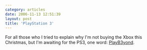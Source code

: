 ```yaml
---
category: articles
date: 2006-11-13 12:51:39
layout: post
title: 'PlayStation 3'
---
```


<p>For all those who I tried to explain why I'm not buying the Xbox this Christmas, but I'm awaiting for the PS3, one word: <a href="http://playb3yond.com/">PlayB3yond</a>.</p>
